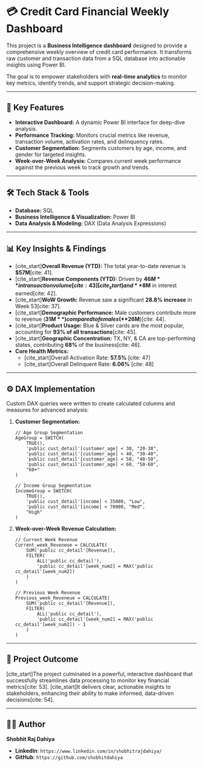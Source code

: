 # 💳 Credit Card Financial Weekly Dashboard

This project is a **Business Intelligence dashboard** designed to provide a comprehensive weekly overview of credit card performance. It transforms raw customer and transaction data from a SQL database into actionable insights using Power BI.

The goal is to empower stakeholders with **real-time analytics** to monitor key metrics, identify trends, and support strategic decision-making.

---

## 🚀 Key Features

* **Interactive Dashboard:** A dynamic Power BI interface for deep-dive analysis.
* **Performance Tracking:** Monitors crucial metrics like revenue, transaction volume, activation rates, and delinquency rates.
* **Customer Segmentation:** Segments customers by age, income, and gender for targeted insights.
* **Week-over-Week Analysis:** Compares current week performance against the previous week to track growth and trends.

---

## 🛠️ Tech Stack & Tools

* **Database:** SQL
* **Business Intelligence & Visualization:** Power BI
* **Data Analysis & Modeling:** DAX (Data Analysis Expressions)

---

## 📊 Key Insights & Findings

* [cite_start]**Overall Revenue (YTD):** The total year-to-date revenue is **$57M**[cite: 41].
* [cite_start]**Revenue Components (YTD):** Driven by **$46M** in transaction volume [cite: 43] [cite_start]and **$8M** in interest earned[cite: 42].
* [cite_start]**WoW Growth:** Revenue saw a significant **28.8% increase** in Week 53[cite: 37].
* [cite_start]**Demographic Performance:** Male customers contribute more to revenue (**$31M**) compared to females (**$26M**)[cite: 44].
* [cite_start]**Product Usage:** Blue & Silver cards are the most popular, accounting for **93% of all transactions**[cite: 45].
* [cite_start]**Geographic Concentration:** TX, NY, & CA are top-performing states, contributing **68%** of the business[cite: 46].
* **Core Health Metrics:**
    * [cite_start]Overall Activation Rate: **57.5%** [cite: 47]
    * [cite_start]Overall Delinquent Rate: **6.06%** [cite: 48]

---

## ⚙️ DAX Implementation

Custom DAX queries were written to create calculated columns and measures for advanced analysis:

1.  **Customer Segmentation:**
    ```dax
    // Age Group Segmentation
    AgeGroup = SWITCH(
        TRUE(),
        'public cust_detail'[customer_age] < 30, "20-30",
        'public cust_detail'[customer_age] < 40, "30-40",
        'public cust_detail'[customer_age] < 50, "40-50",
        'public cust_detail'[customer_age] < 60, "50-60",
        "60+"
    )
    ```
    ```dax
    // Income Group Segmentation
    IncomeGroup = SWITCH(
        TRUE(),
        'public cust_detail'[income] < 35000, "Low",
        'public cust_detail'[income] < 70000, "Med",
        "High"
    )
    ```

2.  **Week-over-Week Revenue Calculation:**
    ```dax
    // Current Week Revenue
    Current_week_Reveneue = CALCULATE(
        SUM('public cc_detail'[Revenue]),
        FILTER(
            ALL('public cc_detail'),
            'public cc_detail'[week_num2] = MAX('public cc_detail'[week_num2])
        )
    )
    
    // Previous Week Revenue
    Previous_week_Reveneue = CALCULATE(
        SUM('public cc_detail'[Revenue]),
        FILTER(
            ALL('public cc_detail'),
            'public cc_detail'[week_num2] = MAX('public cc_detail'[week_num2]) - 1
        )
    )
    ```

---

## 🎯 Project Outcome

[cite_start]The project culminated in a powerful, interactive dashboard that successfully streamlines data processing to monitor key financial metrics[cite: 53]. [cite_start]It delivers clear, actionable insights to stakeholders, enhancing their ability to make informed, data-driven decisions[cite: 54].

---

## 👨‍💻 Author

**Shobhit Raj Dahiya**

* **LinkedIn**: `https://www.linkedin.com/in/shobhitrajdahiya/`
* **GitHub**: `https://github.com/shobhitdahiya`
